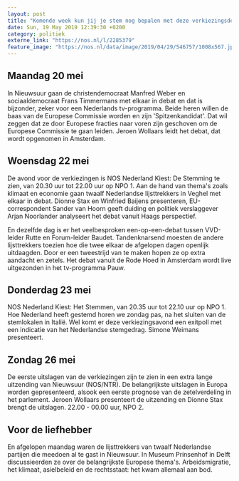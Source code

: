 ```yaml
---
layout: post
title: "Komende week kun jij je stem nog bepalen met deze verkiezingsdebatten"
date: Sun, 19 May 2019 12:39:30 +0200
category: politiek
externe_link: "https://nos.nl/l/2285379"
feature_image: "https://nos.nl/data/image/2019/04/29/546757/1008x567.jpg"
---
```


<h2>Maandag 20 mei</h2>
<p>In Nieuwsuur gaan de christendemocraat Manfred Weber en sociaaldemocraat Frans Timmermans met elkaar in debat en dat is bijzonder, zeker voor een Nederlands tv-programma. Beide heren willen de baas van de Europese Commissie worden en zijn 'Spitzenkandidat'. Dat wil zeggen dat ze door Europese fracties naar voren zijn geschoven om de Europese Commissie te gaan leiden. Jeroen Wollaars leidt het debat, dat wordt opgenomen in Amsterdam.</p>
<h2>Woensdag 22 mei</h2>
<p>De avond voor de verkiezingen is NOS Nederland Kiest: De Stemming te zien, van 20.30 uur tot 22.00 uur op NPO 1. Aan de hand van thema's zoals klimaat en economie gaan twaalf Nederlandse lijsttrekkers in Veghel met elkaar in debat. Dionne Stax en Winfried Baijens presenteren, EU-correspondent Sander van Hoorn geeft duiding en politiek verslaggever Arjan Noorlander analyseert het debat vanuit Haags perspectief.</p>
<p>En dezelfde dag is er het veelbesproken een-op-een-debat tussen VVD-leider Rutte en Forum-leider Baudet. Tandenknarsend moesten de andere lijsttrekkers toezien hoe die twee elkaar de afgelopen dagen openlijk uitdaagden. Door er een tweestrijd van te maken hopen ze op extra aandacht en zetels. Het debat vanuit de Rode Hoed in Amsterdam wordt live uitgezonden in het tv-programma Pauw.</p>
<h2>Donderdag 23 mei</h2>
<p>NOS Nederland Kiest: Het Stemmen, van 20.35 uur tot 22.10 uur op NPO 1. Hoe Nederland heeft gestemd horen we zondag pas, na het sluiten van de stemlokalen in Italië. Wel komt er deze verkiezingsavond een exitpoll met een indicatie van het Nederlandse stemgedrag. Simone Weimans presenteert.</p>
<h2>Zondag 26 mei</h2>
<p>De eerste uitslagen van de verkiezingen zijn te zien in een extra lange uitzending van Nieuwsuur (NOS/NTR). De belangrijkste uitslagen in Europa worden gepresenteerd, alsook een eerste prognose van de zetelverdeling in het parlement. Jeroen Wollaars presenteert de uitzending en Dionne Stax brengt de uitslagen. 22.00 - 00.00 uur, NPO 2.</p>
<h2>Voor de liefhebber</h2>
<p>En afgelopen maandag waren de lijsttrekkers van twaalf Nederlandse partijen die meedoen al te gast in Nieuwsuur. In Museum Prinsenhof in Delft discussieerden ze over de belangrijkste Europese thema's. Arbeidsmigratie, het klimaat, asielbeleid en de rechtsstaat: het kwam allemaal aan bod.</p>
